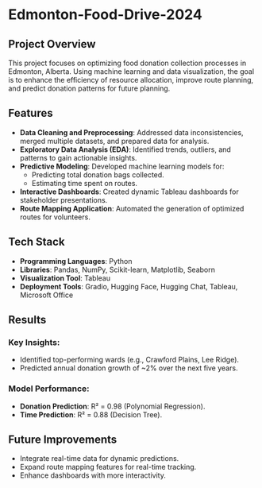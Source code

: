 # Edmonton-Food-Drive-2024

## Project Overview
This project focuses on optimizing food donation collection processes in Edmonton, Alberta. Using machine learning and data visualization, the goal is to enhance the efficiency of resource allocation, improve route planning, and predict donation patterns for future planning.

## Features
- **Data Cleaning and Preprocessing**: Addressed data inconsistencies, merged multiple datasets, and prepared data for analysis.
- **Exploratory Data Analysis (EDA)**: Identified trends, outliers, and patterns to gain actionable insights.
- **Predictive Modeling**: Developed machine learning models for:
  - Predicting total donation bags collected.
  - Estimating time spent on routes.
- **Interactive Dashboards**: Created dynamic Tableau dashboards for stakeholder presentations.
- **Route Mapping Application**: Automated the generation of optimized routes for volunteers.

## Tech Stack
- **Programming Languages**: Python
- **Libraries**: Pandas, NumPy, Scikit-learn, Matplotlib, Seaborn
- **Visualization Tool**: Tableau
- **Deployment Tools**: Gradio, Hugging Face, Hugging Chat, Tableau, Microsoft Office

## Results
### Key Insights:
- Identified top-performing wards (e.g., Crawford Plains, Lee Ridge).
- Predicted annual donation growth of ~2% over the next five years.

### Model Performance:
- **Donation Prediction**: R² = 0.98 (Polynomial Regression).
- **Time Prediction**: R² = 0.88 (Decision Tree).

## Future Improvements
- Integrate real-time data for dynamic predictions.
- Expand route mapping features for real-time tracking.
- Enhance dashboards with more interactivity.
